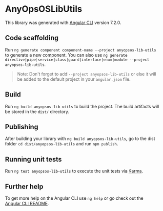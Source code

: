 # AnyOpsOSLibUtils

This library was generated with [Angular CLI](https://github.com/angular/angular-cli) version 7.2.0.

## Code scaffolding

Run `ng generate component component-name --project anyopsos-lib-utils` to generate a new component. You can also use `ng generate directive|pipe|service|class|guard|interface|enum|module --project anyopsos-lib-utils`.
> Note: Don't forget to add `--project anyopsos-lib-utils` or else it will be added to the default project in your `angular.json` file. 

## Build

Run `ng build anyopsos-lib-utils` to build the project. The build artifacts will be stored in the `dist/` directory.

## Publishing

After building your library with `ng build anyopsos-lib-utils`, go to the dist folder `cd dist/anyopsos-lib-utils` and run `npm publish`.

## Running unit tests

Run `ng test anyopsos-lib-utils` to execute the unit tests via [Karma](https://karma-runner.github.io).

## Further help

To get more help on the Angular CLI use `ng help` or go check out the [Angular CLI README](https://github.com/angular/angular-cli/blob/master/README.md).
